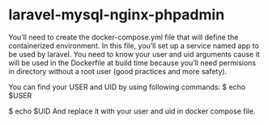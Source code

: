 # laravel-mysql-nginx-phpadmin

You’ll need to create the docker-compose.yml file that will define the containerized environment.
In this file, you’ll set up a service named app to be used by laravel. You need to know your 
user and uid arguments cause it will be used in the Dockerfile at build time because you’ll need 
permisions in directory without a root user (good practices and more safety).

You can find your USER and UID by using following commands:
$ echo $USER 

$ echo $UID
And replace it with your user and uid in docker compose file.

